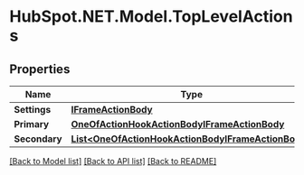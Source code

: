 # HubSpot.NET.Model.TopLevelActions

## Properties

Name | Type | Description | Notes
------------ | ------------- | ------------- | -------------
**Settings** | [**IFrameActionBody**](IFrameActionBody.md) |  | [optional] 
**Primary** | [**OneOfActionHookActionBodyIFrameActionBody**](OneOfActionHookActionBodyIFrameActionBody.md) |  | [optional] 
**Secondary** | [**List&lt;OneOfActionHookActionBodyIFrameActionBody&gt;**](OneOfActionHookActionBodyIFrameActionBody.md) |  | 

[[Back to Model list]](../README.md#documentation-for-models) [[Back to API list]](../README.md#documentation-for-api-endpoints) [[Back to README]](../README.md)

